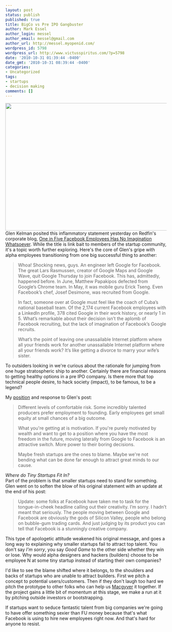 ```yaml
---
layout: post
status: publish
published: true
title: BigCo vs Pre IPO Gangbuster
author: Mark Essel
author_login: messel
author_email: messel@gmail.com
author_url: http://messel.myopenid.com/
wordpress_id: 5798
wordpress_url: http://www.victusspiritus.com/?p=5798
date: '2010-10-31 01:39:44 -0400'
date_gmt: '2010-10-31 08:39:44 -0400'
categories:
- Uncategorized
tags:
- startups
- decision making
comments: []
---
```

<p><a href="http://twitter.com/davemcclure/status/29230887725"><img class="aligncenter size-full wp-image-5799" title="DaveMcclureSharesGlenKelmanPost" src="http://www.victusspiritus.com/wp-content/uploads/2010/10/DaveMcclureSharesGlenKelmanPost.png" alt="" width="514" height="398" /></a><br />
Glen Kelman posited this inflammatory statement yesterday on Redfin's corporate blog, <a href="http://blog.redfin.com/blog/2010/10/one_in_five_facebook_employees_has_no_imagination_whatsoever.html">One in Five Facebook Employees Has No Imagination Whatsoever</a>. While the title is link bait to members of the startup community, it's a topic worth further exploring. Here's the core of Glen's gripe with alpha employees transitioning from one big successful thing to another:</p>
<blockquote><p>Whoa! Shocking news, guys. An engineer left Google for Facebook. The great Lars Rasmussen, creator of Google Maps and Google Wave, quit Google Thursday to join Facebook. This has, admittedly, happened before. In June, Matthew Papakipos defected from Google’s Chrome team. In May, it was mobile guru Erick Tseng. Even Facebook’s chef, Josef Desimone, was recruited from Google.</p>
<p>In fact, someone over at Google must feel like the coach of Cuba’s national baseball team. Of the 2,174 current Facebook employees with a LinkedIn profile, 378 cited Google in their work history, or nearly 1 in 5.  What’s remarkable about their decision isn’t the aplomb of Facebook recruiting, but the lack of imagination of Facebook’s Google recruits.</p>
<p>What’s the point of leaving one unassailable Internet platform where all your friends work for another unassailable Internet platform where all your friends work? It’s like getting a divorce to marry your wife’s sister.</p></blockquote>
<p>To outsiders looking in we're curious about the rationale for jumping from one huge stratospheric ship to another. Certainly there are financial reasons to getting healthy options in a pre IPO company. Is there more that top technical people desire, to hack society (impact), to be famous, to be a legend?</p>
<p>My <a href="http://blog.redfin.com/blog/2010/10/one_in_five_facebook_employees_has_no_imagination_whatsoever.html#comment-91998697">position</a> and response to Glen's post:</p>
<blockquote><p>Different levels of comfortable risk. Some incredibly talented producers prefer employment to founding. Early employees get small equity at small chances of a big outcome.</p>
<p>What you're getting at is motivation. If you're purely motivated by wealth and want to get to a position where you have the most freedom in the future, moving laterally from Google to Facebook is an attractive switch. More power to their boring decisions.</p>
<p>Maybe fresh startups are the ones to blame. Maybe we're not bending what can be done far enough to attract great minds to our cause.</p></blockquote>
<p><em>Where do Tiny Startups Fit In?</em><br />
Part of the problem is that smaller startups need to stand for something. Glen went on to soften the blow of his original statement with an update at the end of his post:</p>
<blockquote><p>Update: some folks at Facebook have taken me to task for the tongue-in-cheek headline calling out their creativity. I’m sorry. I hadn’t meant that seriously. The people moving between Google and Facebook are obviously the gods of Silicon Valley, people who belong on bubble-gum trading cards. And just judging by its product you can tell that Facebook is a stunningly creative company.</p></blockquote>
<p>This type of apologetic attitude weakened his original message, and goes a long way to explaining why smaller startups fail to attract top talent. You don't say <em>I'm sorry</em>, you say <em>Good Game</em> to the other side whether they win or lose. Why would alpha designers and hackers (builders) choose to be employee N at some tiny startup instead of starting their own companies?</p>
<p>I'd like to see the blame shifted where it belongs, to the shoulders and backs of startups who are unable to attract builders. First we pitch a concept to potential users/customers. Then if they don't laugh too hard we pitch the prototype to other folks who can help us <a href="http://www.victusspiritus.com/2010/01/26/scotty-macgyver-doctor-who-are-hackers/">Macgyver</a> it together. If the project gains a little bit of momentum at this stage, we make a run at it by pitching outside investors or bootstrapping.</p>
<p>If startups want to seduce fantastic talent from big companies we're going to have offer something sexier than FU money because that's what Facebook is using to hire new employees right now. And that's hard for anyone to resist.</p>
